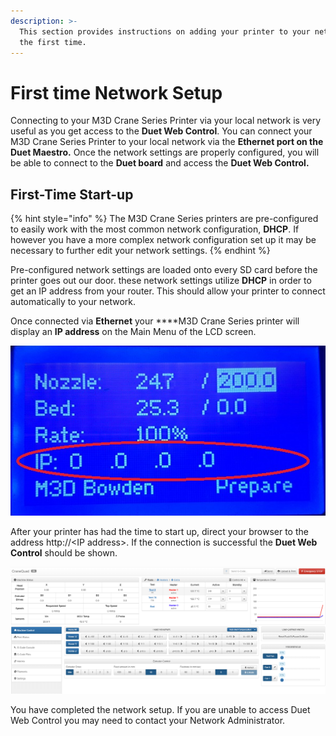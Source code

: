 ```yaml
---
description: >-
  This section provides instructions on adding your printer to your network for
  the first time.
---
```


# First time Network Setup

Connecting to your M3D Crane Series Printer via your local network is very useful as you get access to the **Duet Web Control**. You can connect your M3D Crane Series Printer to your local network via the **Ethernet port on the Duet Maestro.** Once the network settings are properly configured, you will be able to connect to the **Duet board** and access the **Duet Web Control.**

## First-Time Start-up <a id="first-time-start-up"></a>

{% hint style="info" %}
The M3D Crane Series printers are pre-configured to easily work with the most common network configuration, **DHCP**. If however you have a more complex network configuration set up it may be necessary to further edit your network settings.
{% endhint %}

Pre-configured network settings are loaded onto every SD card before the printer goes out our door. these network settings utilize **DHCP** in order to get an IP address from your router. This should allow your printer to connect automatically to your network. 

Once connected via **Ethernet** your ****M3D Crane Series printer will display an **IP address** on the Main Menu of the LCD screen. 

![IP address displayed on the LCD Main Menu screen](../.gitbook/assets/ipmainmenu.jpg)

After your printer has had the time to start up, direct your browser to the address http://&lt;IP address&gt;. If the connection is successful the **Duet Web Control** should be shown. 

![Duet Web Control](../.gitbook/assets/quadduet1.png)

You have completed the network setup. If you are unable to access Duet Web Control you may need to contact your Network Administrator. 

 

